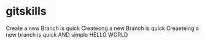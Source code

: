 # gitskills
Create a new Branch is quick
Createong a new Branch is quick
Creaeteing a new branch is quick AND simple
HELLO WORLD
